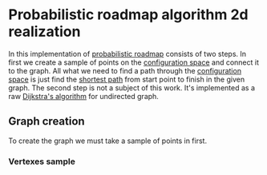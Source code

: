 # Probabilistic roadmap algorithm 2d realization
In this implementation of [probabilistic roadmap](https://en.wikipedia.org/wiki/Probabilistic_roadmap) consists of two steps. In first we create a sample of points on the [configuration space](https://en.wikipedia.org/wiki/Configuration_space) and connect it to the graph. All what we need to find a path through the [configuration space](https://en.wikipedia.org/wiki/Configuration_space) is just find the [shortest path](https://en.wikipedia.org/wiki/Shortest_path_problem) from start point to finish in the given graph. The second step is not a subject of this work. It's implemented as a raw [Dijkstra's algorithm](https://en.wikipedia.org/wiki/Dijkstra%27s_algorithm) for undirected graph.
## Graph creation
To create the graph we must take a sample of points in first.
### Vertexes sample
